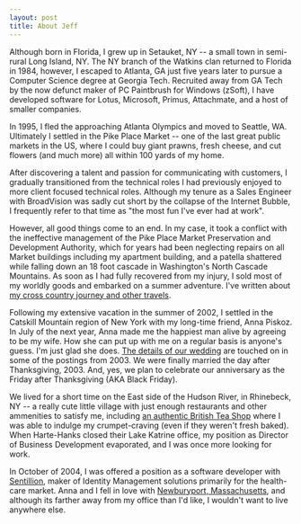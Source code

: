 ```yaml
---
layout: post
title: About Jeff
---
```


Although born in Florida, I grew up in Setauket, NY -- a small town in semi-rural Long Island, NY. The NY branch of the Watkins clan returned to Florida in 1984, however, I escaped to Atlanta, GA just five years later to pursue a Computer Science degree at Georgia Tech. Recruited away from GA Tech by the now defunct maker of PC Paintbrush for Windows (zSoft), I have developed software for Lotus, Microsoft, Primus, Attachmate, and a host of smaller companies.

In 1995, I fled the approaching Atlanta Olympics and moved to Seattle, WA. Ultimately I settled in the Pike Place Market -- one of the last great public markets in the US, where I could buy giant prawns, fresh cheese, and cut flowers (and much more) all within 100 yards of my home.

After discovering a talent and passion for communicating with customers, I gradually transitioned from the technical roles I had previously enjoyed to more client focused technical roles. Although my tenure as a Sales Engineer with BroadVision was sadly cut short by the collapse of the Internet Bubble, I frequently refer to that time as "the most fun I've ever had at work".

However, all good things come to an end. In my case, it took a conflict with the ineffective management of the Pike Place Market Preservation and Development Authority, which for years had been neglecting repairs on all Market buildings including my apartment building, and a patella shattered while falling down an 18 foot cascade in Washington's North Cascade Mountains. As soon as I had fully recovered from my injury, I sold most of my worldly goods and embarked on a summer adventure. I've written about [my cross country journey and other travels](/journal/travel/).

Following my extensive vacation in the summer of 2002, I settled in the Catskill Mountain region of New York with my long-time friend, Anna Piskoz. In July of the next year, Anna made me the happiest man alive by agreeing to be my wife. How she can put up with me on a regular basis is anyone's guess. I'm just glad she does. [The details of our wedding](/journal/wedding) are touched on in some of the postings from 2003. We were finally married the day after Thanksgiving, 2003. And, yes, we plan to celebrate our anniversary as the Friday after Thanksgiving (AKA Black Friday).

We lived for a short time on the East side of the Hudson River, in Rhinebeck, NY -- a really cute little village with just enough restaurants and other ammenities to satisfy me, including [an authentic British Tea Shop](http://www.teamap.com/tearooms/a_spot_of_tea_1318.html) where I was able to indulge my crumpet-craving (even if they weren't fresh baked). When Harte-Hanks closed their Lake Katrine office, my position as Director of Business Development evaporated, and I was once more looking for work.

In October of 2004, I was offered a position as a software developer with [Sentillion](http://www.sentillion.com), maker of Identity Management solutions primarily for the health-care market. Anna and I fell in love with [Newburyport, Massachusetts](/newburyport), and although its farther away from my office than I'd like, I wouldn't want to live anywhere else.
